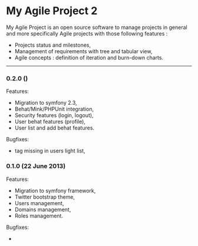 My Agile Project 2
==============

My Agile Project is an open source software to manage projects in general and 
more specifically Agile projects with those following features :

* Projects status and milestones,
* Management of requirements with tree and tabular view,
* Agile concepts : definition of iteration and burn-down charts.

- - -
### 0.2.0 ()
Features:

  - Migration to symfony 2.3,
  - Behat/Mink/PHPUnit integration,
  - Security features (login, logout),
  - User behat features (profile),
  - User list and add behat features.

Bugfixes:

  - <tr> tag missing in users light list,


### 0.1.0 (22 June 2013)
Features:

  - Migration to symfony framework,
  - Twitter bootstrap theme,
  - Users management,
  - Domains management,
  - Roles management.

Bugfixes:

  - 